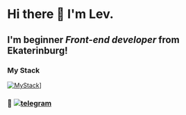 # Hi there 👋 I'm Lev.
## I'm beginner *Front-end developer* from Ekaterinburg!

### My Stack 
[![MyStack](https://skills.thijs.gg/icons?i=js,ts,react,redux,html,css)](https://skills.thijs.gg)]

### 💬 [![telegram](https://img.shields.io/badge/-@MaryaSkosyrskaya-fff?style=flat-square&labelColor=fff&logo=Telegram&logoColor=white&color=fff)](https://t.me/LevPenzin) 

<!--
**leondasferras/leondasferras** is a ✨ _special_ ✨ repository because its `README.md` (this file) appears on your GitHub profile.

Here are some ideas to get you started:

- 🔭 I’m currently working on ...
- 🌱 I’m currently learning ...
- 👯 I’m looking to collaborate on ...
- 🤔 I’m looking for help with ...
- 💬 Ask me about ...
- 📫 How to reach me: ...
- 😄 Pronouns: ...
- ⚡ Fun fact: ...
-->
